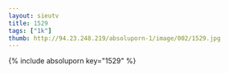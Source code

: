 ```yaml
--- 
layout: sieutv
title: 1529
tags: ["1k"]
thumb: http://94.23.248.219/absoluporn-1/image/002/1529.jpg
---
```

{% include absoluporn key="1529" %} 
